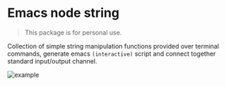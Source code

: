 # Emacs node string
> This package is for personal use.

Collection of simple string manipulation functions provided over terminal commands, generate emacs `(interactive)` script and connect together standard input/output channel.

![example](https://user-images.githubusercontent.com/16033316/109510334-36c65880-7ae5-11eb-8ea2-e2bdb604156a.png)
